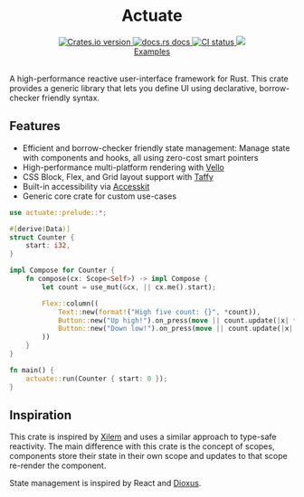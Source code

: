 <div align="center">
  <h1>Actuate</h1>
  <a href="https://crates.io/crates/actuate">
    <img src="https://img.shields.io/crates/v/actuate?style=flat-square"
    alt="Crates.io version" />
  </a>
  <a href="https://docs.rs/actuate">
    <img src="https://img.shields.io/badge/docs-latest-blue.svg?style=flat-square"
      alt="docs.rs docs" />
  </a>
   <a href="https://github.com/actuate-rs/actuate/actions">
    <img src="https://github.com/actuate-rs/actuate/actions/workflows/ci.yml/badge.svg"
      alt="CI status" />
  </a>
  <a href="https://discord.gg/AbyAdew3">
    <img src="https://img.shields.io/discord/1306713440873877576.svg?label=&logo=discord&logoColor=ffffff&color=7389D8&labelColor=6A7EC2" />
</div>

<div align="center">
 <a href="https://github.com/actuate-rs/actuate/tree/main/examples">Examples</a>
</div>

<br />

A high-performance reactive user-interface framework for Rust.
This crate provides a generic library that lets you define UI using declarative, borrow-checker friendly syntax.

## Features
 - Efficient and borrow-checker friendly state management: Manage state with components and hooks, all using zero-cost smart pointers
 - High-performance multi-platform rendering with [Vello](https://github.com/linebender/vello)
 - CSS Block, Flex, and Grid layout support with [Taffy](https://github.com/DioxusLabs/taffy)
 - Built-in accessibility via [Accesskit](https://github.com/AccessKit/accesskit)
 - Generic core crate for custom use-cases

```rust
use actuate::prelude::*;

#[derive(Data)]
struct Counter {
    start: i32,
}

impl Compose for Counter {
    fn compose(cx: Scope<Self>) -> impl Compose {
        let count = use_mut(&cx, || cx.me().start);

        Flex::column((
            Text::new(format!("High five count: {}", *count)),
            Button::new("Up high!").on_press(move || count.update(|x| *x += 1)),
            Button::new("Down low!").on_press(move || count.update(|x| *x -= 1)),
        ))
    }
}

fn main() {
    actuate::run(Counter { start: 0 });
}
```

## Inspiration
This crate is inspired by [Xilem](https://github.com/linebender/xilem) and uses a similar approach to type-safe reactivity. The main difference with this crate is the concept of scopes, components store their state in their own scope and updates to that scope re-render the component.

State management is inspired by React and [Dioxus](https://github.com/DioxusLabs/dioxus).
